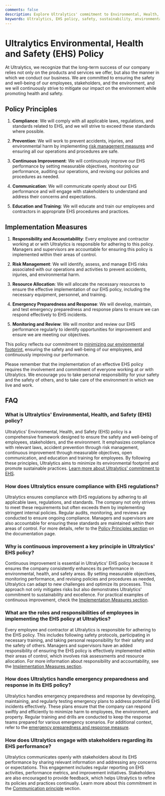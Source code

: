 ```yaml
---
comments: false
description: Explore Ultralytics' commitment to Environmental, Health, and Safety (EHS) policies. Learn about our measures to ensure safety, compliance, and sustainability.
keywords: Ultralytics, EHS policy, safety, sustainability, environmental impact, health and safety, risk management, compliance, continuous improvement
---
```


# Ultralytics Environmental, Health and Safety (EHS) Policy

At Ultralytics, we recognize that the long-term success of our company relies not only on the products and services we offer, but also the manner in which we conduct our business. We are committed to ensuring the safety and well-being of our employees, stakeholders, and the environment, and we will continuously strive to mitigate our impact on the environment while promoting health and safety.

## Policy Principles

1. **Compliance**: We will comply with all applicable laws, regulations, and standards related to EHS, and we will strive to exceed these standards where possible.

2. **Prevention**: We will work to prevent accidents, injuries, and environmental harm by implementing [risk management measures](https://docs.ultralytics.com/help/security/) and ensuring all our operations and procedures are safe.

3. **Continuous Improvement**: We will continuously improve our EHS performance by setting measurable objectives, monitoring our performance, auditing our operations, and revising our policies and procedures as needed.

4. **Communication**: We will communicate openly about our EHS performance and will engage with stakeholders to understand and address their concerns and expectations.

5. **Education and Training**: We will educate and train our employees and contractors in appropriate EHS procedures and practices.

## Implementation Measures

1. **Responsibility and Accountability**: Every employee and contractor working at or with Ultralytics is responsible for adhering to this policy. Managers and supervisors are accountable for ensuring this policy is implemented within their areas of control.

2. **Risk Management**: We will identify, assess, and manage EHS risks associated with our operations and activities to prevent accidents, injuries, and environmental harm.

3. **Resource Allocation**: We will allocate the necessary resources to ensure the effective implementation of our EHS policy, including the necessary equipment, personnel, and training.

4. **Emergency Preparedness and Response**: We will develop, maintain, and test emergency preparedness and response plans to ensure we can respond effectively to EHS incidents.

5. **Monitoring and Review**: We will monitor and review our EHS performance regularly to identify opportunities for improvement and ensure we are meeting our objectives.

This policy reflects our commitment to [minimizing our environmental footprint](https://www.ultralytics.com/blog/greener-future-through-vision-ai-and-ultralytics-yolo), ensuring the safety and well-being of our employees, and continuously improving our performance.

Please remember that the implementation of an effective EHS policy requires the involvement and commitment of everyone working at or with Ultralytics. We encourage you to take personal responsibility for your safety and the safety of others, and to take care of the environment in which we live and work.

## FAQ

### What is Ultralytics' Environmental, Health, and Safety (EHS) policy?

Ultralytics' Environmental, Health, and Safety (EHS) policy is a comprehensive framework designed to ensure the safety and well-being of employees, stakeholders, and the environment. It emphasizes compliance with relevant laws, accident prevention through risk management, continuous improvement through measurable objectives, open communication, and education and training for employees. By following these principles, Ultralytics aims to minimize its environmental footprint and promote sustainable practices. [Learn more about Ultralytics' commitment to EHS](https://www.ultralytics.com/about).

### How does Ultralytics ensure compliance with EHS regulations?

Ultralytics ensures compliance with EHS regulations by adhering to all applicable laws, regulations, and standards. The company not only strives to meet these requirements but often exceeds them by implementing stringent internal policies. Regular audits, monitoring, and reviews are conducted to ensure ongoing compliance. Managers and supervisors are also accountable for ensuring these standards are maintained within their areas of control. For more details, refer to the [Policy Principles section](#policy-principles) on the documentation page.

### Why is continuous improvement a key principle in Ultralytics' EHS policy?

Continuous improvement is essential in Ultralytics' EHS policy because it ensures the company consistently enhances its performance in environmental, health, and safety areas. By setting measurable objectives, monitoring performance, and revising policies and procedures as needed, Ultralytics can adapt to new challenges and optimize its processes. This approach not only mitigates risks but also demonstrates Ultralytics' commitment to sustainability and excellence. For practical examples of continuous improvement, check the [Implementation Measures section](#implementation-measures).

### What are the roles and responsibilities of employees in implementing the EHS policy at Ultralytics?

Every employee and contractor at Ultralytics is responsible for adhering to the EHS policy. This includes following safety protocols, participating in necessary training, and taking personal responsibility for their safety and the safety of others. Managers and supervisors have an added responsibility of ensuring the EHS policy is effectively implemented within their areas of control, which involves risk assessments and resource allocation. For more information about responsibility and accountability, see the [Implementation Measures section](#implementation-measures).

### How does Ultralytics handle emergency preparedness and response in its EHS policy?

Ultralytics handles emergency preparedness and response by developing, maintaining, and regularly testing emergency plans to address potential EHS incidents effectively. These plans ensure that the company can respond swiftly and efficiently to minimize harm to employees, the environment, and property. Regular training and drills are conducted to keep the response teams prepared for various emergency scenarios. For additional context, refer to the [emergency preparedness and response measure](#implementation-measures).

### How does Ultralytics engage with stakeholders regarding its EHS performance?

Ultralytics communicates openly with stakeholders about its EHS performance by sharing relevant information and addressing any concerns or expectations. This engagement includes regular reporting on EHS activities, performance metrics, and improvement initiatives. Stakeholders are also encouraged to provide feedback, which helps Ultralytics to refine its policies and practices continually. Learn more about this commitment in the [Communication principle](#policy-principles) section.
